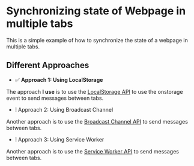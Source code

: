 # Synchronizing state of Webpage in multiple tabs

This is a simple example of how to synchronize the state of a webpage in multiple tabs.

## Different Approaches

- ✅ **Approach 1: Using LocalStorage**
  
The approach **I use** is to use the [LocalStorage API](https://developer.mozilla.org/en-US/docs/Web/API/Window/localStorage) to use the onstorage event to send messages between tabs.

- ❕ Approach 2: Using Broadcast Channel
  
Another approach is to use the [Broadcast Channel API](https://developer.mozilla.org/en-US/docs/Web/API/Broadcast_Channel_API) to send messages between tabs.

- ❕ Approach 3: Using Service Worker
  
Another approach is to use the [Service Worker API](https://developer.mozilla.org/en-US/docs/Web/API/Service_Worker_API) to send messages between tabs.